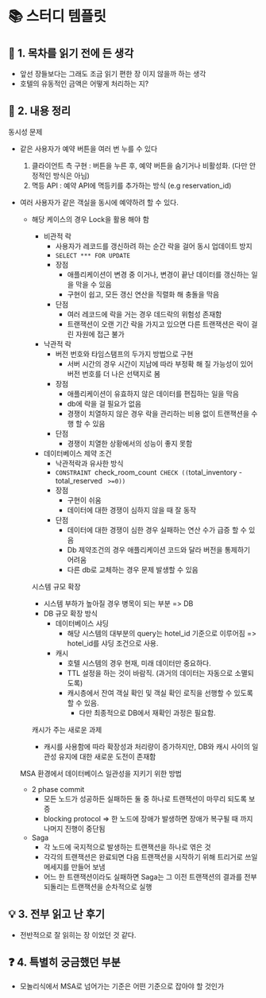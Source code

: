 # 📚 스터디 템플릿

## 📖 1. 목차를 읽기 전에 든 생각

- 앞선 장들보다는 그래도 조금 읽기 편한 장 이지 않을까 하는 생각
- 호텔의 유동적인 금액은 어떻게 처리하는 지?

## 📝 2. 내용 정리

동시성 문제

- 같은 사용자가 예약 버튼을 여러 번 누를 수 있다

  1. 클라이언트 측 구현 : 버튼을 누른 후, 예약 버튼을 숨기거나 비활성화. (다만 안정적인 방식은 아님)
  2. 멱등 API : 예약 API에 멱등키를 추가하는 방식 (e.g reservation_id) 

- 여러 사용자가 같은 객실을 동시에 예약하려 할 수 있다.

  - 해당 케이스의 경우 Lock을 활용 해야 함

    - 비관적 락
      - 사용자가 레코드를 갱신하려 하는 순간 락을 걸어 동시 업데이트 방지
      - `SELECT *** FOR UPDATE`
      - 장점
        - 애플리케이션이 변경 중 이거나, 변경이 끝난 데이터를 갱신하는 일을 막을 수 있음
        - 구현이 쉽고, 모든 갱신 연산을 직렬화 해 충돌을 막음
      - 단점
        - 여러 레코드에 락을 거는 경우 데드락의 위험성 존재함
        - 트랜잭션이 오랜 기간 락을 가지고 있으면 다른 트랜잭션은 락이 걸린 자원에 접근 불가
    - 낙관적 락
      - 버전 번호와 타임스탬프의 두가지 방법으로 구현
        - 서버 시간의 경우 시간이 지남에 따라 부정확 해 질 가능성이 있어 버전 번호를 더 나은 선택지로 봄
      - 장점
        - 애플리케이션이 유효하지 않은 데이터를 편집하는 일을 막음
        - db에 락을 걸 필요가 없음
        - 경쟁이 치열하지 않은 경우 락을 관리하는 비용 없이 트랜잭션을 수행 할 수 있음
      - 단점
        - 경쟁이 치열한 상황에서의 성능이 좋지 못함
    - 데이터베이스 제약 조건
      - 낙관적락과 유사한 방식
      - `CONSTRAINT `check_room_count` CHECK ((`total_inventory - total_reserved ` >=0))`
      - 장점 
        - 구현이 쉬움
        - 데이터에 대한 경쟁이 심하지 않을 때 잘 동작
      - 단점
        - 데이터에 대한 경쟁이 심한 경우 실패하는 연산 수가 급증 할 수 있음
        - Db 제약조건의 경우 애플리케이션 코드와 달라 버전을 통제하기 어려움
        - 다른 db로 교체하는 경우 문제 발생할 수 있음

    시스템 규모 확장

    - 시스템 부하가 높아질 경우 병목이 되는 부분 => DB
    - DB 규모 확장 방식
      - 데이터베이스 샤딩
        - 해당 시스템의 대부분의 query는 hotel_id 기준으로 이루어짐 => hotel_id를 샤딩 조건으로 사용.
      - 캐시
        - 호텔 시스템의 경우 현재, 미래 데이터만 중요하다.
        - TTL 설정을 하는 것이 바람직. (과거의 데이터는 자동으로 소멸되도록)
        - 캐시층에서 잔여 객실 확인 및 객실 확인 로직을 선행할 수 있도록 할 수 있음.
          - 다만 최종적으로 DB에서 재확인 과정은 필요함.

    캐시가 주는 새로운 과제

    - 캐시를 사용함에 따라 확장성과 처리량이 증가하지만, DB와 캐시 사이의 일관성 유지에 대한 새로운 도전이 존재함

  MSA 환경에서 데이터베이스 일관성을 지키기 위한 방법

  - 2 phase commit
    - 모든 노드가 성공하든 실패하든 둘 중 하나로 트랜잭션이 마무리 되도록 보증
    - blocking protocol => 한 노드에 장애가 발생하면 장애가 복구될 때 까지 나머지 진행이 중단됨
  - Saga
    - 각 노드에 국지적으로 발생하는 트랜잭션을 하나로 엮은 것
    - 각각의 트랜잭션은 완료되면 다음 트랜잭션을 시작하기 위해 트리거로 쓰일 메세지를 만들어 보냄
    - 어느 한 트랜잭션이라도 실패하면 Saga는 그 이전 트랜잭션의 결과를 전부 되돌리는 트랜잭션을 순차적으로 실행

  

## 💡 3. 전부 읽고 난 후기

- 전반적으로 잘 읽히는 장 이었던 것 같다.

## ❓ 4. 특별히 궁금했던 부분

- 모놀리식에서 MSA로 넘어가는 기준은 어떤 기준으로 잡아야 할 것인가